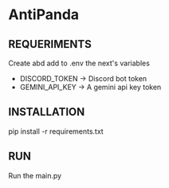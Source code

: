 # AntiPanda

## REQUERIMENTS
Create abd add to .env the next's variables

- DISCORD_TOKEN -> Discord bot token 
- GEMINI_API_KEY -> A gemini api key token 

## INSTALLATION
pip install -r requirements.txt

## RUN
Run the main.py 
